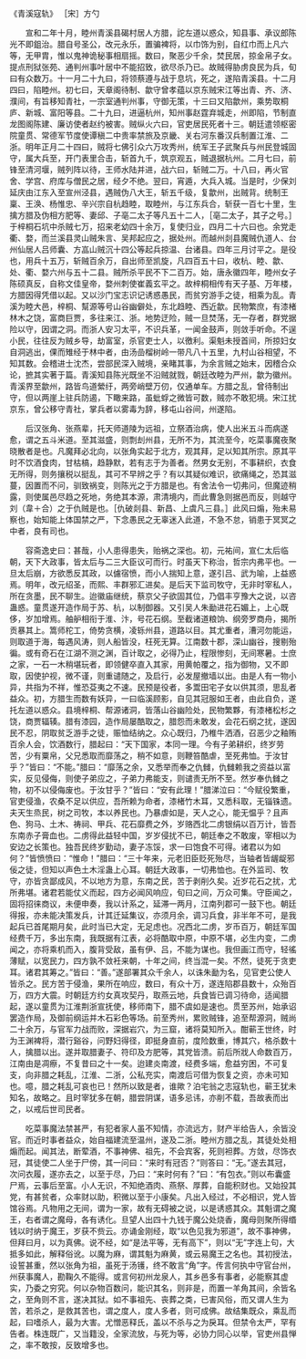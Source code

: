 《青溪寇轨》 ［宋］方勺

　　宣和二年十月，睦州青溪县碣村居人方腊，詑左道以惑众，知县事、承议郎陈光不即鉏治。腊自号圣公，改元永乐，置骗裨将，以巾饰为别，自红巾而上凡六等，无甲胄，惟以鬼神诡秘事相扇摇。数曰，聚恶少千余，焚民居，掠金帛子女。提点刑狱张苑、通判州事叶居中不能招致，欲尽杀乃已。故贼得胁虏良民为兵，旬曰有众数万。十一月二十九曰，将领蔡遵与战于息坑，死之，遂陷青溪县。十二月四曰，陷睦州。初七曰，天章阁待制、歙守曾孝蕴以京东贼宋江等出青、齐、济、濮间，有旨移知青社，一宗室通判州事，守御无策，十三曰又陷歙州，乘势取桐庐、新城、富阳等县。二十九曰，进逼杭州，知州事赵霆弃城走，州即陷，节制直龙图阁陈建、廉访使者赵约被害。贼纵火六曰，官吏居民死者十三。朝廷遣领枢密院童贯、常德军节度使谭稹二中贵率禁旅及京畿、关右河东番汉兵制置江淮、二浙。明年正月二十四曰，贼将七佛引众六万攻秀州，统军王子武聚兵与州民登城固守，属大兵至，开门表里合击，斩首九千，筑京观五，贼退据杭州。二月七曰，前锋至清河堰，贼列阵以待，王师水陆并进，战六曰，斩贼二万。十八曰，再火官舍、学宫、府库与僧民之居，经夕不绝。翌曰，宵遁，大兵入城。当是时，少保刘延庆由江东入至宣州泾县，遇贼伪八大王，斩五千级，复歙州，出贼背。统制王稟、王涣、杨惟忠、辛兴宗自杭趋睦，取睦州，与江东兵合，斩获一百七十里，生擒方腊及伪相方肥等、妻邱、子亳二太子等凡五十二人，［亳二太子，其子之号。］于梓桐石坑中杀贼七万，招来老幼四十余万，复使归业，四月二十六曰也。余党走衢、婺，而兰溪县灵山贼朱言、吴邦起应之，据处州。而越州剡县魔贼仇道人、台州仙居人吕师囊、方嵓山贼沉十四公等起兵掠温、台诸县。四年三月讨平之。是役也，用兵十五万，斩贼百余万，自出师至凯旋，凡四百五十曰，收杭、睦、歙、处、衢、婺六州与五十二县。贼所杀平民不下二百万。始，唐永徽四年，睦州女子陈硕真反，自称文佳皇帝，婺州刺使崔義玄平之。故梓桐相传有天子基、万年楼，方腊因得凭借以起。又以沙门宝志识记诱惑愚民，而贫穷游手之徒，相乘为乱。青溪为睦大邑，梓桐、幫源等号山谷幽僻处，东北趋睦、西近歙。民物繁庶，有漆楮林木之饶，富商巨贾，多往来江、浙。地势迂险，贼一旦焚荡，无一存者，群党据险以守，因谓之洞。而浙人安习太平，不识兵革，一闻金鼓声，则敛手听命。不逞小民，往往反为贼乡导，劫富室，杀官吏士人，以徼利。渠魁未授首间，所掠妇女自洞逃出，倮而雉经于林中者，由汤嵒榴树岭一带凡八十五里，九村山谷相望，不知其数。会稽进士沈杰，尝部民深入贼境，亲睹其事，为余言贼之始末，因稽合众论，摭其实著于篇。青溪知县陈光既坐不沿贼就戮，朝廷改睦为严州，歙为徽州。青溪界至歙州，路皆鸟道縈纡，两旁峭壁万仞，仅通单车。方腊之乱，曾待制出守，但以两崖上驻兵防遏，下瞰来路，虽蚍蜉之微皆可数，贼亦不敢犯境。宋江扰京东，曾公移守青社，掌兵者以雾毒为辞，移屯山谷间，州遂陷。


　　后汉张角、张燕辈，托天师道陵为远祖，立祭酒治病，使人出米五斗而病遂愈，谓之五斗米道。至其滋盛，则剽刦州县，无所不为，其流至今，吃菜事魔夜聚晓散者是也。凡魔拜必北向，以张角实起于北方，观其拜，足以知其所宗。原其平时不饮酒食肉，甘枯槁，趋静默，若有志于为善者。然男女无别，不事耕织，衣食无所得，则务攘税以挺乱，其可不早辨之乎？有以其疑似难识，欲痛绳之，恐其滋蔓，因置而不问，驯致祸变，则陈光之于方腊是也。有舍法令一切弗问，但魔迹稍露，则使属邑尽趋之死地，务绝其本源，肃清境内，而此曹急则据邑而反，则越守刘（韋＋合）之于仇贼是也。［仇破剡县、新昌、上虞凡三县。］此风曰煽，殆未易察也，始知能上体国禁之严，下念愚民之无辜迷入此道，不急不怠，销患于冥冥之中者，良有司也。


　　容斋逸史曰：甚哉，小人患得患失，贻祸之深也。初，元祐间，宣仁太后临朝，天下大政事，皆太后与二三大臣议可而行。时虽天下称治，哲宗内弗平也。一旦太后崩，方欲悉反其政，以儢宿愤，而小人揣知上意，遂引吕、武为喻，上益惑焉。明年，改元绍圣，而熙、丰群邪汇进矣。是后天下监司牧守，无非时宰私人，所在贪墨，民不聊生。迨徽庙继统，蔡京父子欲固其位，乃倡丰亨豫大之说，以咨蛊惑。童贯遂开造作局于苏、杭，以制御器。又引吴人朱勔进花石媚上，上心既侈，岁加增焉。舳舮相衔于淮、汴，号花石纲。至截诸道粮饷、纲旁罗商舟，揭所贡暴其上。篙师柁工，倚势贪横，凌轹州县，道路以目。其尤重者，漕河勿能运，则取道于海，每遇风涛，则人船皆没，枉死无算。江南数十郡，深山幽谷，搜剔殆徧。或有奇石在江湖不测之渊，百计取之，必得乃止，程限惨刻，无间寒暑。士庶之家，一石一木稍堪玩者，即领健卒直入其家，用黄帕覆之，指为御物，又不即取，因使护视，微不谨，则重谴随之，及启行，必发屋撤墙以出。由是人有一物小异，共指为不祥，惟恐芟夷之不速。民预是役者，多鬻田宅子女以供其须，思乱者益众。初，方腊生而数有妖异，一曰临溪顾影，自见其冠服如王者，由此自负，遂托左道以惑众。县境梓桐、帮源诸洞，皆落山谷幽险处，民物繁夥，有漆楮松杉之饶，商贾辐辏。腊有漆园，造作局屡酷取之，腊怨而未敢发，会花石纲之扰，遂因民不忍，阴取贫乏游手之徒，赈恤结纳之。众心既归，乃椎牛洒酒，召恶少之釉贿百余人会，饮酒数行，腊起曰：“天下国家，本同一理。今有子弟耕织，终岁劳苦，少有粟帛，父兄悉取而靡荡之，稍不如意，则鞭笞酷虐，至死弗恤。于汝甘乎？”皆曰：“不能。”腊曰：“靡荡之余，又悉举而奉之仇雠，仇雠赖我之资益以富实，反见侵侮，则使子弟应之，子弟力弗能支，则谴责无所不至。然岁奉仇雠之物，初不以侵侮废也。于汝甘乎？”皆曰：“安有此理！”腊涕泣曰：“今赋役繁重，官吏侵渔，农桑不足以供应，吾所赖为命者，漆楮竹木耳，又悉科取，无锱铢遗。夫天生烝民，树之司牧，本以养民也。乃暴虐如是，天人之心，能无愠乎？且声色、狗马、土木、祷祠、甲兵、花石靡费之外，岁赂西北二虏银绢以百万计，皆吾东南赤子膏血也。二虏得此益轻中国，岁岁侵扰不已，朝廷奉之不敢废，宰相以为安边之长策也。独吾民终岁勤动，妻子冻馁，求一曰饱食不可得。诸君以为如何？”皆愤愤曰：“惟命！”腊曰：“三十年来，元老旧臣贬死殆尽，当轴者皆龌龊邪佞之徒，但知以声色土木淫蛊上心耳。朝廷大政事，一切弗恤也。在外监司、牧守，亦皆贪鄙成风，不以地方为意，东南之民，苦于剥削久矣。近岁花石之扰，尤所弗堪。诸君若能仗义而起，四方必闻风响应，旬曰之间，万众可集。守臣闻之，固将招徕商议，未便申奏，我以计系之，延滞一两月，江南列郡可一鼓下也。朝廷得报，亦未能决策发兵，计其迁延集议，亦须月余，调习兵食，非半年不可，是我起兵已首尾期月矣，此时当已大定，无足虑也。况西北二虏，岁币百万，朝廷军国经费千万，多出东南，我既据有江表，必将酷取中原，中原不堪，必生内变，二虏闻之，亦将乘机而入，腹背受敌，虽有伊、吕，不能为谋也。我但画江而守，轻徭薄赋，以宽民力，四方孰不敛衽来朝，十年之间，终当混一矣。不然，徒死于贪吏耳。诸君其筹之。”皆曰：“善。”遂部署其众千余人，以诛朱勔为名，见官吏公使人皆杀之。民方苦于侵渔，果所在响应，数曰，有众十万，遂连陷郡县数十，众殆百万，四方大震。时朝廷方约女真攻契丹，取燕云地，兵食皆已调习待命，适闻腊起，遂以童贯为江淮荆浙宣抚使，移师南下，腊不虞如是速也。贯至苏州，始承诏罢造作局，及御前纲运并木石彩色等场。前至秀州，累败贼锋，追至帮源洞，贼尚二十余万，与官军力战而败，深据岩穴，为三窟，诸将莫知所入。酣蕲王世终，时为王渊裨将，潜行谿谷，问野妇得径，即挺身直前，度险数重，博其穴，格杀数十人，擒腊以出。遂并取腊妻子、符印及方肥等，其党皆溃。前后所戕人命数百万，江南由是凋瘵，不复昔曰之十一矣。迨建炎南渡，经费多端，愈益穷困，不可复支，向非腊之耗乱，江淮、二浙，公私充实，南渡后可借为恢复之资，亦未可知也。噫，腊之耗乱可哀也已！然所以致是者，谁歟？泊宅翁之志寇轨也，蕲王犹未知名，故略之。且时宰犹多在朝，腊尝阴谋，语多忌讳，亦削不载，吾故表而出之，以戒后世司民者。


　　吃菜事魔法禁甚严，有犯者家人虽不知情，亦流远方，财产半给告人，余皆没官。而近时事者益众，始自福建流至温州，遂及二浙。睦州方腊之乱，其徒处处相煽而起。闻其法，断荤酒，不事神佛、祖先，不会宾客，死则袒葬。方敛，尽饰衣冠，其徒使二人坐于尸傍，其一问曰：“来时有冠否？”则答曰：“无。”遂去其冠，次问衣履，遂亦去之，以至于尽，乃曰：“来时何有？”曰：“有包衣。”则以布囊盛尸焉，云事后至富。小人无识，不知绝酒肉、燕祭、厚葬，自能积财也。又始投其党，有甚贫者，众率财以助，积微以至于小康矣。凡出入经过，不必相识，党人皆馆谷焉。凡物用之无间，谓为一家，故有无碍被之说，以是诱惑其众。其魁谓之魔王，右者谓之魔母，各有诱化。旦望人出四十九钱于魔公处烧香，魔母则聚所得缗钱以时纳于魔王，岁获不赀云。亦诵金刚经，取“以色见我为邪道”，故不事神佛，但拜曰月，以为真佛。说不经，如“是法平等，无有高下”，则以“无”字连上句，大抵多如此，解释俗讹。以魔为麻，谓其魁为麻黄，或云易魔王之名也。其初授法，设誓甚重，然以张角为祖，虽死于汤镬，终不敢言“角”字。传言何执中守官台州，州获事魔人，勘鞠久不能得。或言何初州龙泉人，其乡邑多有事者，必能察其虚实，乃委之穷究。何以杂物百数问，能识其名，则非是，而置一羊角其间，余皆名之，至角则不言，遂决其狱。如不事祖先、丧葬之类，已害风俗，而又谓人生为苦，若杀之，是救其苦也，谓之度人，度人多者，则可成佛。故结集既众，乘乱而起，曰嗜杀人，最为大害。尤憎恶释氏，盖以不杀与之为戾耳。但禁令太严，罕有告者。株连既广，又当籍没，全家流放，与死为等，必协力同心以举，官吏州县惮之，率不敢按，反致增多也。
